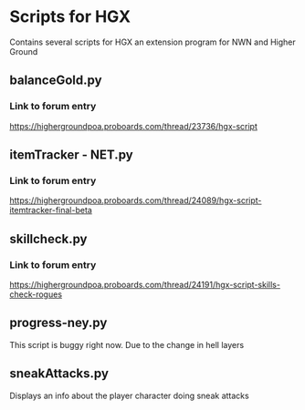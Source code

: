 # Scripts for HGX

Contains several scripts for HGX an extension program for NWN and Higher Ground

## balanceGold.py
### Link to forum entry

https://highergroundpoa.proboards.com/thread/23736/hgx-script
## itemTracker - NET.py
### Link to forum entry

https://highergroundpoa.proboards.com/thread/24089/hgx-script-itemtracker-final-beta

## skillcheck.py
### Link to forum entry

https://highergroundpoa.proboards.com/thread/24191/hgx-script-skills-check-rogues

## progress-ney.py

This script is buggy right now. Due to the change in hell layers

## sneakAttacks.py

Displays an info about the player character doing sneak attacks

